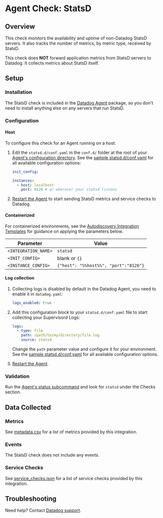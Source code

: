 # Agent Check: StatsD

## Overview

This check monitors the availability and uptime of non-Datadog StatsD servers. It also tracks the number of metrics, by metric type, received by StatsD.

This check does **NOT** forward application metrics from StatsD servers to Datadog. It collects metrics about StatsD itself.

## Setup

### Installation

The StatsD check is included in the [Datadog Agent][1] package, so you don't need to install anything else on any servers that run StatsD.

### Configuration

<!-- xxx tabs xxx -->
<!-- xxx tab "Host" xxx -->

#### Host

To configure this check for an Agent running on a host:

1. Edit the `statsd.d/conf.yaml` in the `conf.d/` folder at the root of your [Agent's configuration directory][2]. See the [sample statsd.d/conf.yaml][3] for all available configuration options:

   ```yaml
   init_config:

   instances:
     - host: localhost
       port: 8126 # or wherever your statsd listens
   ```

2. [Restart the Agent][4] to start sending StatsD metrics and service checks to Datadog.

<!-- xxz tab xxx -->
<!-- xxx tab "Containerized" xxx -->

#### Containerized

For containerized environments, see the [Autodiscovery Integration Templates][5] for guidance on applying the parameters below.

| Parameter            | Value                                 |
| -------------------- | ------------------------------------- |
| `<INTEGRATION_NAME>` | `statsd`                              |
| `<INIT_CONFIG>`      | blank or `{}`                         |
| `<INSTANCE_CONFIG>`  | `{"host": "%%host%%", "port":"8126"}` |

<!-- xxz tab xxx -->
<!-- xxz tabs xxx -->

#### Log collection

1. Collecting logs is disabled by default in the Datadog Agent, you need to enable it in `datadog.yaml`:

   ```yaml
   logs_enabled: true
   ```

2. Add this configuration block to your `statsd.d/conf.yaml` file to start collecting your Supervisord Logs:

   ```yaml
   logs:
     - type: file
       path: /path/to/my/directory/file.log
       source: statsd
   ```

   Change the `path` parameter value and configure it for your environment. 
   See the [sample statsd.d/conf.yaml][3] for all available configuration options.

3. [Restart the Agent][4].

### Validation

Run the [Agent's status subcommand][6] and look for `statsd` under the Checks section.

## Data Collected

### Metrics

See [metadata.csv][7] for a list of metrics provided by this integration.

### Events

The StatsD check does not include any events.

### Service Checks

See [service_checks.json][8] for a list of service checks provided by this integration.

## Troubleshooting

Need help? Contact [Datadog support][9].

[1]: https://app.datadoghq.com/account/settings/agent/latest
[2]: https://docs.datadoghq.com/agent/guide/agent-configuration-files/#agent-configuration-directory
[3]: https://github.com/DataDog/integrations-core/blob/master/statsd/datadog_checks/statsd/data/conf.yaml.example
[4]: https://docs.datadoghq.com/agent/guide/agent-commands/#start-stop-and-restart-the-agent
[5]: https://docs.datadoghq.com/agent/kubernetes/integrations/
[6]: https://docs.datadoghq.com/agent/guide/agent-commands/#agent-status-and-information
[7]: https://github.com/DataDog/integrations-core/blob/master/statsd/metadata.csv
[8]: https://github.com/DataDog/integrations-core/blob/master/statsd/assets/service_checks.json
[9]: https://docs.datadoghq.com/help/
[10]: https://www.datadoghq.com/blog/statsd
[11]: https://www.datadoghq.com/blog/visualize-statsd-metrics-counts-graphing
